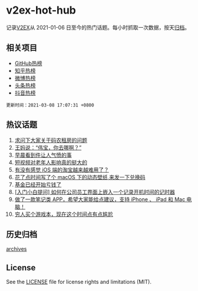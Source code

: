 # v2ex-hot-hub

 记录[V2EX](https://www.v2ex.com/)从 2021-01-06 日至今的热门话题。每小时抓取一次数据，按天[归档](archives)。
 
 ## 相关项目

- [GitHub热榜](https://github.com/snaildev/github-hot-hub)
- [知乎热榜](https://github.com/snaildev/zhihu-hot-hub)
- [微博热榜](https://github.com/snaildev/weibo-hot-hub)
- [头条热榜](https://github.com/snaildev/toutiao-hot-hub)
- [抖音热榜](https://github.com/snaildev/douyin-hot-hub)


 `更新时间：2021-03-08 17:07:31 +0800`

## 热议话题

1. [求问下大家关于码农租房的问题](https://www.v2ex.com/t/759510)
1. [王妈说：“伟宝，你去哪啊？”](https://www.v2ex.com/t/759427)
1. [早晨看到件让人气愤的事](https://www.v2ex.com/t/759433)
1. [短视频对老年人影响真的挺大的](https://www.v2ex.com/t/759529)
1. [有没有感觉 iOS 端的淘宝越来越难用了？](https://www.v2ex.com/t/759332)
1. [花了点时间写了个 macOS 下的动态壁纸,来发一下兑换码](https://www.v2ex.com/t/759603)
1. [基金已经开始亏钱了](https://www.v2ex.com/t/759578)
1. [[入门小白提问] 如何在公司员工界面上嵌入一个记录开机时间的记时器](https://www.v2ex.com/t/759340)
1. [做了一款笔记类 APP，希望大家能给点建议，支持 iPhone 、 iPad 和 Mac 电脑！](https://www.v2ex.com/t/759488)
1. [穷人买个游戏本，现在这个时间点有点尴尬](https://www.v2ex.com/t/759384)

## 历史归档

[archives](archives)

## License

See the [LICENSE](LICENSE) file for license rights and limitations (MIT).
